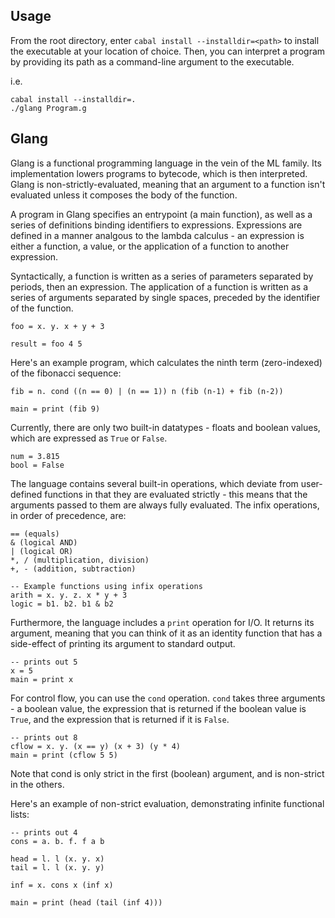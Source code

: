 ## Usage

From the root directory, enter ``` cabal install --installdir=<path> ``` to install the executable at your location of choice.  Then, you can interpret a program by providing its path as a command-line argument to the executable.

i.e.
```
cabal install --installdir=.
./glang Program.g
```

## Glang

Glang is a functional programming language in the vein of the ML family. Its implementation lowers programs to bytecode, which is then interpreted.  Glang is non-strictly-evaluated, meaning that an argument to a function isn't evaluated unless it composes the body of the function. 

A program in Glang specifies an entrypoint (a main function), as well as a series of definitions binding identifiers to expressions.  Expressions are defined in a manner analgous to the lambda calculus - an expression is either a function, a value, or the application of a function to another expression.

Syntactically, a function is written as a series of parameters separated by periods, then an expression.  The application of a function is written as a series of arguments separated by single spaces, preceded by the identifier of the function.

```
foo = x. y. x + y + 3

result = foo 4 5
```

Here's an example program, which calculates the ninth term (zero-indexed) of the fibonacci sequence:
```
fib = n. cond ((n == 0) | (n == 1)) n (fib (n-1) + fib (n-2)) 

main = print (fib 9)
```
Currently, there are only two built-in datatypes - floats and boolean values, which are expressed as ```True``` or ```False```.
```
num = 3.815
bool = False
```
The language contains several built-in operations, which deviate from user-defined functions in that they are evaluated strictly - this means that the arguments passed to them are always fully evaluated.  The infix operations, in order of precedence, are:
```
== (equals)
& (logical AND)
| (logical OR)
*, / (multiplication, division)
+, - (addition, subtraction)

-- Example functions using infix operations
arith = x. y. z. x * y + 3
logic = b1. b2. b1 & b2
```
Furthermore, the language includes a ```print``` operation for I/O.  It returns its argument, meaning that you can think of it as an identity function that has a side-effect of printing its argument to standard output.
```
-- prints out 5
x = 5
main = print x
```
For control flow, you can use the ```cond``` operation.  ```cond``` takes three arguments - a boolean value, the expression that is returned if the boolean value is ```True```, and the expression that is returned if it is ```False```.
```
-- prints out 8 
cflow = x. y. (x == y) (x + 3) (y * 4)
main = print (cflow 5 5) 
```
Note that cond is only strict in the first (boolean) argument, and is non-strict in the others.

Here's an example of non-strict evaluation, demonstrating infinite functional lists:
```
-- prints out 4
cons = a. b. f. f a b

head = l. l (x. y. x)
tail = l. l (x. y. y)

inf = x. cons x (inf x)

main = print (head (tail (inf 4)))
```




